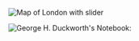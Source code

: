 ![Map of London with slider](https://kendyllmb.github.io/kendyllmb/images/map.jpeg)

![George H. Duckworth's Notebook:](https://kendyllmb.github.io/kendyllmb/images/notebook.jpeg)
